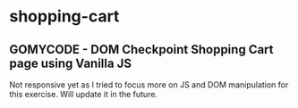 # shopping-cart
## GOMYCODE - DOM Checkpoint Shopping Cart page using Vanilla JS

Not responsive yet as I tried to focus more on JS and DOM manipulation for this exercise. Will update it in the future.
